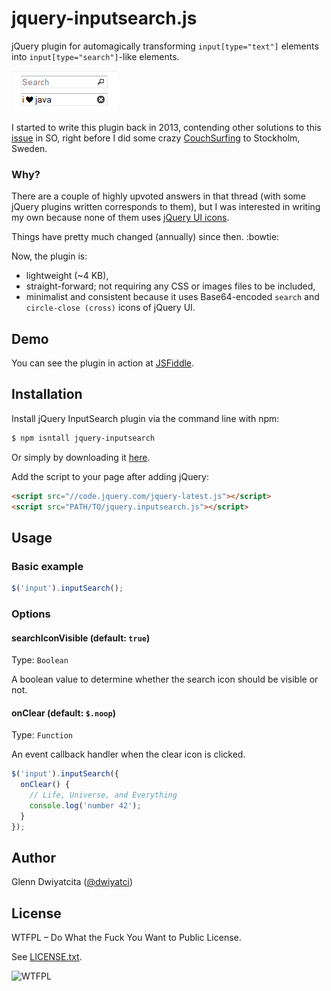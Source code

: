 # jquery-inputsearch.js

jQuery plugin for automagically transforming `input[type="text"]` elements into 
`input[type="search"]`-like elements.

![jQuery InputSearch screenshot](img/screenshot.png)

I started to write this plugin back in 2013, contending other solutions to this 
[issue](http://stackoverflow.com/questions/6258521) in SO, right before I did 
some crazy [CouchSurfing](https://couchsurfing.com) to Stockholm, Sweden.

### Why?
There are a couple of highly upvoted answers in that thread (with some jQuery 
plugins written corresponds to them), but I was interested in writing my own 
because none of them uses [jQuery UI icons](https://api.jqueryui.com/theming/icons).

Things have pretty much changed (annually) since then. :bowtie:

Now, the plugin is:

- lightweight (~4 KB),
- straight-forward; not requiring any CSS or images files to be 
included,
- minimalist and consistent because it uses Base64-encoded `search` and 
`circle-close (cross)` icons of jQuery UI.

## Demo
You can see the plugin in action at [JSFiddle](https://jsfiddle.net/glenn/eP7TZ).

## Installation

Install jQuery InputSearch plugin via the command line with npm:

```bash
$ npm isntall jquery-inputsearch
```

Or simply by downloading it [here](https://unpkg.com/jquery-inputsearch@latest).

Add the script to your page after adding jQuery:

```html
<script src="//code.jquery.com/jquery-latest.js"></script>
<script src="PATH/TO/jquery.inputsearch.js"></script>
```

## Usage

### Basic example

```javascript
$('input').inputSearch();
```

### Options

#### searchIconVisible (default: `true`)

Type: `Boolean`

A boolean value to determine whether the search icon should be visible or not.

#### onClear (default: `$.noop`)

Type: `Function`

An event callback handler when the clear icon is clicked.

```javascript
$('input').inputSearch({
  onClear() {
    // Life, Universe, and Everything
    console.log('number 42');
  }
});
```

## Author
Glenn Dwiyatcita ([@dwiyatci](http://tiny.cc/dwiyatci))

## License
WTFPL – Do What the Fuck You Want to Public License.

See [LICENSE.txt](https://raw.github.com/dwiyatci/jquery-inputsearch/master/LICENSE.txt). 

![WTFPL](http://www.wtfpl.net/wp-content/uploads/2012/12/wtfpl-badge-1.png)
